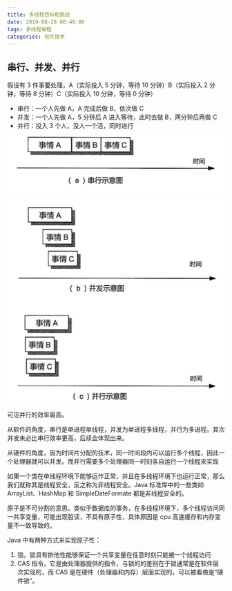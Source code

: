 ```yaml
---
title: 多线程目标和挑战
date: 2019-08-28 00:49:00
tags: 多线程编程
categories: 软件技术
---
```


## 串行、并发、并行

假设有 3 件事要处理，A（实际投入 5 分钟，等待 10 分钟）B（实际投入 2 分钟，等待 8 分钟）C（实际投入 10 分钟，等待 0 分钟）

- 串行：一个人先做 A，A 完成后做 B，依次做 C
- 并发：一个人先做 A，5 分钟后 A 进入等待，此时去做 B，两分钟后再做 C
- 并行：投入 3 个人，没人一个活，同时进行

![Thread-2](/images/2019/Thread-2.png)

可见并行的效率最高。

从软件的角度，串行是单进程单线程，并发为单进程多线程，并行为多进程。其次并发未必比串行效率更高，后续会体现出来。

从硬件的角度，因为时间片分配的技术，同一时间段内可以运行多个线程，因此一个处理器就可以并发。而并行需要多个处理器同一时刻各自运行一个线程来实现

如果一个类在单线程环境下能够运作正常，并且在多线程环境下也运行正常，那么我们就称其是线程安全，反之称为非线程安全。Java 标准库中的一些类如 ArrayList、HashMap 和 SimpleDateFormate 都是非线程安全的。

原子是不可分割的意思。类似于数据库的事务，在多线程环境下，多个线程访问同一共享变量，可能出现脏读，不具有原子性，具体原因是 cpu 高速缓存和内存变量不一致导致的。

Java 中有两种方式来实现原子性：

1. 锁。锁具有排他性能够保证一个共享变量在任意时刻只能被一个线程访问
2. CAS 指令。它是由处理器提供的指令，与锁的的差别在于锁通常是在软件层次实现的，而 CAS 是在硬件（处理器和内存）层面实现的，可以被看做是“硬件锁”。

